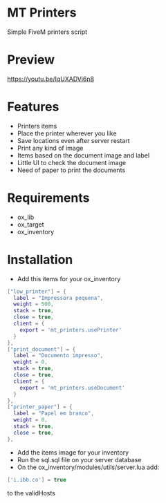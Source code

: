 # MT Printers
Simple FiveM printers script

# Preview
https://youtu.be/IqUXADVi6n8

# Features
- Printers items
- Place the printer wherever you like
- Save locations even after server restart
- Print any kind of image
- Items based on the document image and label
- Little UI to check the document image
- Need of paper to print the documents

# Requirements
- ox_lib
- ox_target
- ox_inventory

# Installation
- Add this items for your ox_inventory
```lua
["low_printer"] = {
  label = "Impressora pequena",
  weight = 500,
  stack = true,
  close = true,
  client = {
    export = 'mt_printers.usePrinter'
  }
},
["print_document"] = {
  label = "Documento impresso",
  weight = 0,
  stack = true,
  close = true,
  client = {
    export = 'mt_printers.useDocument'
  }
},
["printer_paper"] = {
  label = "Papel em branco",
  weight = 0,
  stack = true,
  close = true,
},
```
- Add the items image for your inventory <br>
- Run the sql.sql file on your server database <br>
- On the ox_inventory/modules/utils/server.lua add:
```lua
['i.ibb.co'] = true
```
to the validHosts
